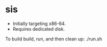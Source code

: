 # sis
* Initially targeting x86-64.
* Requires dedicated disk.

To build build, run, and then clean up:
  ./run.sh
